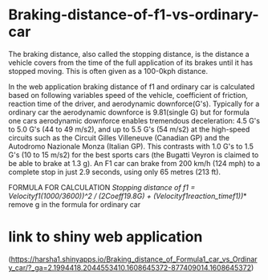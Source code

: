 # Braking-distance-of-f1-vs-ordinary-car

The braking distance, also called the stopping distance, is the distance a vehicle covers from the time of the full application of its brakes until it has stopped moving. This is often given as a 100-0kph distance.

In the web application braking distance of f1 and ordinary car is calculated based on following variables speed of the vehicle, coefficient of friction, reaction time of the driver, and aerodynamic downforce(G's). Typically for a ordinary car the aerodynamic downforce is 9.81(single G) but for formula one cars aerodynamic downforce enables tremendous deceleration: 4.5 G's to 5.0 G's (44 to 49 m/s2), and up to 5.5 G's (54 m/s2) at the high-speed circuits such as the Circuit Gilles Villeneuve (Canadian GP) and the Autodromo Nazionale Monza (Italian GP). This contrasts with 1.0 G's to 1.5 G's (10 to 15 m/s2) for the best sports cars (the Bugatti Veyron is claimed to be able to brake at 1.3 g). An F1 car can brake from 200 km/h (124 mph) to a complete stop in just 2.9 seconds, using only 65 metres (213 ft).

FORMULA FOR CALCULATION
**Stopping distance of f1 = Velocityf1*(1000/3600))^2 / (2*Coeff1*9.8*G) + (Velocityf1*reaction_timef1))** remove g in the formula for ordinary car


# link to shiny web application
(https://harsha1.shinyapps.io/Braking_distance_of_Formula1_car_vs_Ordinary_car/?_ga=2.1994418.2044553410.1608645372-877409014.1608645372)
